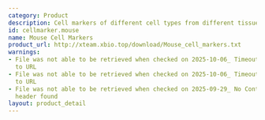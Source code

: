 ```yaml
---
category: Product
description: Cell markers of different cell types from different tissues in mouse
id: cellmarker.mouse
name: Mouse Cell Markers
product_url: http://xteam.xbio.top/download/Mouse_cell_markers.txt
warnings:
- File was not able to be retrieved when checked on 2025-10-06_ Timeout connecting
  to URL
- File was not able to be retrieved when checked on 2025-10-06_ Timeout connecting
  to URL
- File was not able to be retrieved when checked on 2025-09-29_ No Content-Length
  header found
layout: product_detail
---
```

